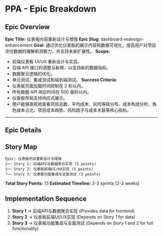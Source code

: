 # PPA - Epic Breakdown

## Epic Overview

**Epic Title:** 仪表板内容重新设计与增强
**Epic Slug:** dashboard-redesign-enhancement
**Goal:** 通过优化仪表板的展示内容和数据可视化，提高用户对项目评估数据的理解和洞察力，并支持未来扩展性。
**Scope:**
-   前端仪表板 UI/UX 重新设计与实现。
-   后端 API 接口的调整与新增，以支持新的数据指标。
-   数据聚合逻辑的优化。
-   单元测试、集成测试和端到端测试。
**Success Criteria:**
-   仪表板页面加载时间控制在 2 秒以内。
-   所有数据 API 响应时间在 500 毫秒以内。
-   仪表板布局支持响应式展示。
-   用户能够直观地查看项目总数、平均成本、风险等级分布、成本构成分析、角色成本占比、项目成本趋势、风险因子与成本关联等核心指标。

---

## Epic Details

## Story Map

```
Epic: 仪表板内容重新设计与增强
├── Story 1: 后端API与数据聚合实现 (5 points)
├── Story 2: 仪表板前端UI/UX实现 (5 points)
└── Story 3: 仪表板功能集成与全面测试 (3 points)
```

**Total Story Points:** 13
**Estimated Timeline:** 2-3 sprints (2-3 weeks)

## Implementation Sequence

1. **Story 1** → 后端API与数据聚合实现 (Provides data for frontend)
2. **Story 2** → 仪表板前端UI/UX实现 (Depends on Story 1 for data)
3. **Story 3** → 仪表板功能集成与全面测试 (Depends on Story 1 and 2 for full functionality)